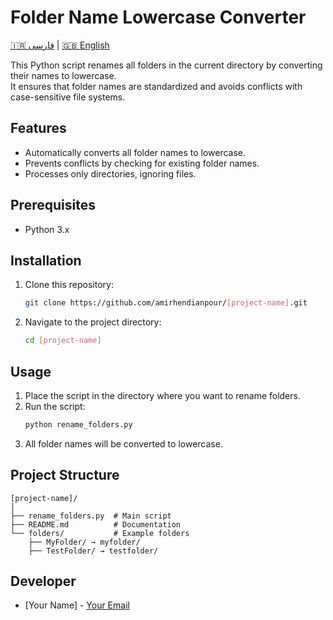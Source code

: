 # Folder Name Lowercase Converter

[🇮🇷 فارسی](README.fa.md) | [🇬🇧 English](README.md)

This Python script renames all folders in the current directory by converting their names to lowercase.  
It ensures that folder names are standardized and avoids conflicts with case-sensitive file systems.

## Features
- Automatically converts all folder names to lowercase.
- Prevents conflicts by checking for existing folder names.
- Processes only directories, ignoring files.

## Prerequisites
- Python 3.x

## Installation
1. Clone this repository:
   ```bash
   git clone https://github.com/amirhendianpour/[project-name].git
   ```
2. Navigate to the project directory:
   ```bash
   cd [project-name]
   ```

## Usage
1. Place the script in the directory where you want to rename folders.
2. Run the script:
   ```bash
   python rename_folders.py
   ```
3. All folder names will be converted to lowercase.

## Project Structure
```
[project-name]/
│
├── rename_folders.py  # Main script
├── README.md          # Documentation
└── folders/           # Example folders
    ├── MyFolder/ → myfolder/
    ├── TestFolder/ → testfolder/
```

## Developer
- [Your Name] - [Your Email](mailto:amir.hendianpour@gmail.com)
